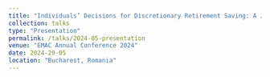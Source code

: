 ```yaml
---
title: "Individuals’ Decisions for Discretionary Retirement Saving: A Joint Model of How Much and How to Invest"
collection: talks
type: "Presentation"
permalink: /talks/2024-05-presentation
venue: "EMAC Annual Conference 2024"
date: 2024-29-05
location: "Bucharest, Romania"
---
```



